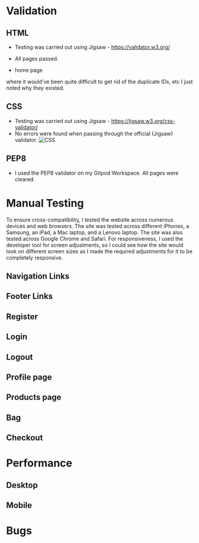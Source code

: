 # Validation
## HTML
- Testing was carried out using Jigsaw - https://validator.w3.org/ 
- All pages passed.

- home page

where it would've been quite difficult to get rid of the duplicate IDs, etc I just noted why they existed.

## CSS
- Testing was carried out using Jigsaw - https://jigsaw.w3.org/css-validator/
- No errors were found when passing through the official (Jigsaw) validator.
![CSS](static/images/css.png)

## PEP8
- I used the PEP8 validator on my Gitpod Workspace. All pages were cleared. 

# Manual Testing
To ensure cross-compatibility, I tested the website across numerous devices and web browsers. The site was tested across different iPhones, a Samsung, an iPad, a Mac laptop, and a Lenovo laptop. The site was also tested across Google Chrome and Safari. For responsiveness, I used the developer tool for screen adjustments, so I could see how the site would look on different screen sizes as I made the required adjustments for it to be completely responsive.

## Navigation Links
## Footer Links
## Register
## Login
## Logout
## Profile page
## Products page
## Bag
## Checkout

# Performance
## Desktop
## Mobile

# Bugs
